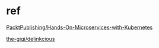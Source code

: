 # ref

[PacktPublishing/Hands-On-Microservices-with-Kubernetes](https://github.com/PacktPublishing/Hands-On-Microservices-with-Kubernetes)

[the-gigi/delinkcious](https://github.com/the-gigi/delinkcious)

